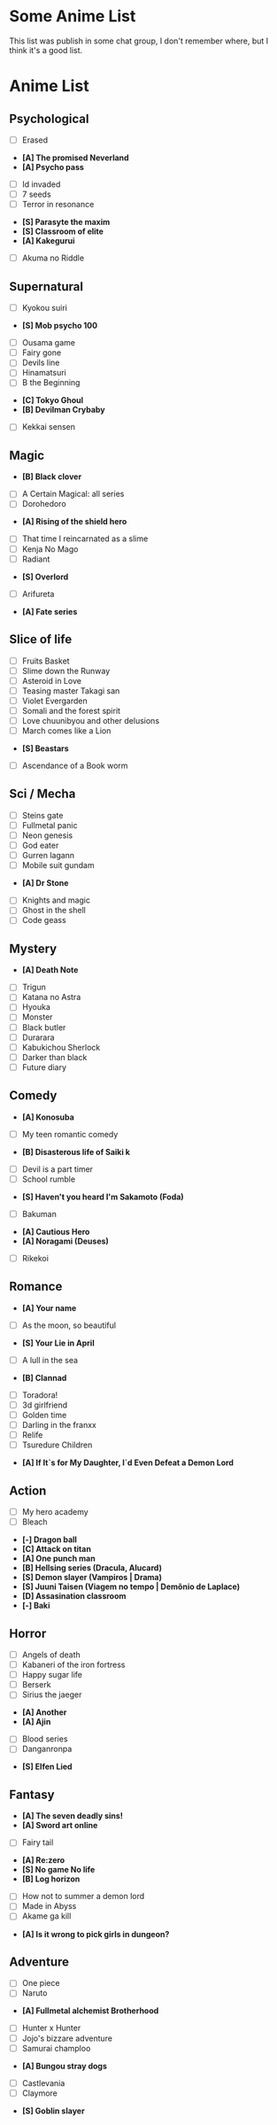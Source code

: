 # Some Anime List

This list was publish in some chat group, I don't remember where, but I think it's a good list.

# Anime List

## Psychological

- [ ] Erased
- **[A] The promised Neverland**
- **[A] Psycho pass**
- [ ] Id invaded
- [ ] 7 seeds
- [ ] Terror in resonance
- **[S] Parasyte the maxim**
- **[S] Classroom of elite**
- **[A] Kakegurui**
- [ ] Akuma no Riddle

## Supernatural

- [ ] Kyokou suiri
- **[S] Mob psycho 100**
- [ ] Ousama game
- [ ] Fairy gone
- [ ] Devils line
- [ ] Hinamatsuri
- [ ] B the Beginning
- **[C] Tokyo Ghoul**
- **[B] Devilman Crybaby**
- [ ] Kekkai sensen

## Magic

- **[B] Black clover**
- [ ] A Certain Magical: all series
- [ ] Dorohedoro
- **[A] Rising of the shield hero**
- [ ] That time I reincarnated as a slime
- [ ] Kenja No Mago
- [ ] Radiant
- **[S] Overlord**
- [ ] Arifureta
- **[A] Fate series**

## Slice of life

- [ ] Fruits Basket
- [ ] Slime down the Runway
- [ ] Asteroid in Love
- [ ] Teasing master Takagi san
- [ ] Violet Evergarden
- [ ] Somali and the forest spirit
- [ ] Love chuunibyou and other delusions
- [ ] March comes like a Lion
- **[S] Beastars**
- [ ] Ascendance of a Book worm

## Sci / Mecha

- [ ] Steins gate
- [ ] Fullmetal panic
- [ ] Neon genesis
- [ ] God eater
- [ ] Gurren lagann
- [ ] Mobile suit gundam
- **[A] Dr Stone**
- [ ] Knights and magic
- [ ] Ghost in the shell
- [ ] Code geass

## Mystery

- **[A] Death Note**
- [ ] Trigun
- [ ] Katana no Astra
- [ ] Hyouka
- [ ] Monster
- [ ] Black butler
- [ ] Durarara
- [ ] Kabukichou Sherlock
- [ ] Darker than black
- [ ] Future diary

## Comedy

- **[A] Konosuba**
- [ ] My teen romantic comedy
- **[B] Disasterous life of Saiki k**
- [ ] Devil is a part timer
- [ ] School rumble
- **[S] Haven't you heard I'm Sakamoto (Foda)**
- [ ] Bakuman
- **[A] Cautious Hero**
- **[A] Noragami (Deuses)**
- [ ] Rikekoi

## Romance

- **[A] Your name**
- [ ] As the moon, so beautiful
- **[S] Your Lie in April**
- [ ] A lull in the sea
- **[B] Clannad**
- [ ] Toradora!
- [ ] 3d girlfriend
- [ ] Golden time
- [ ] Darling in the franxx
- [ ] Relife
- [ ] Tsuredure Children
- **[A] If It\`s for My Daughter, I`d Even Defeat a Demon Lord**

## Action

- [ ] My hero academy
- [ ] Bleach
- **[-] Dragon ball**
- **[C] Attack on titan**
- **[A] One punch man**
- **[B] Hellsing series (Dracula, Alucard)**
- **[S] Demon slayer (Vampiros | Drama)**
- **[S] Juuni Taisen (Viagem no tempo | Demônio de Laplace)**
- **[D] Assasination classroom**
- **[-] Baki**

## Horror

- [ ] Angels of death
- [ ] Kabaneri of the iron fortress
- [ ] Happy sugar life
- [ ] Berserk
- [ ] Sirius the jaeger
- **[A] Another**
- **[A] Ajin**
- [ ] Blood series
- [ ] Danganronpa
- **[S] Elfen Lied**

## Fantasy

- **[A] The seven deadly sins!**
- **[A] Sword art online**
- [ ] Fairy tail
- **[A] Re:zero**
- **[S] No game No life**
- **[B] Log horizon**
- [ ] How not to summer a demon lord
- [ ] Made in Abyss
- [ ] Akame ga kill
- **[A] Is it wrong to pick girls in dungeon?**

## Adventure

- [ ] One piece
- [ ] Naruto
- **[A] Fullmetal alchemist Brotherhood**
- [ ] Hunter x Hunter
- [ ] Jojo's bizzare adventure
- [ ] Samurai champloo
- **[A] Bungou stray dogs**
- [ ] Castlevania
- [ ] Claymore
- **[S] Goblin slayer**
